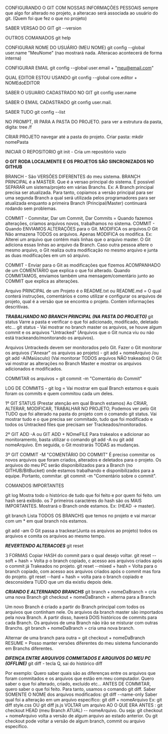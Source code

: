 CONFIGURANDO O GIT COM NOSSAS INFORMAÇÕES PESSOAIS
sempre que algo for alterado no projeto, a alteracao será associada ao usuário do git.
(Quem foi que fez o que no projeto)

SABER VERSAO DO GIT
git --version

OUTROS COMANADOS
git help

CONFIGURAR NOME DO USUÁRIO (MEU NOME)
git config --global user.name "MeuNome" (nao mostrará nada. Alteracao acontecerá de forma interna)

CONFIGURAR EMAIL
git config --global user.email + "meu@email.com"

QUAL EDITOR ESTOU USANDO
git config --global core.editor + NOMEdoEDITOR

SABER O USUARIO CADASTRADO NO GIT
git config user.name

SABER O EMAIL CADASTRADO
git config user.mail.

SABER TUDO
git config --list

NO PROMPT, IR PARA A PASTA DO PROJETO.
para ver a estrutura da pasta, digita: tree /f

CRIAR PROJETO
navegar até a pasta do projeto. Criar pasta: mkdir nomePasta

INICIAR O REPOSITORIO
git init - Cria um repositório vazio

********O GIT RODA LOCALMENTE E OS PROJETOS SÃO SINCRONIZADOS NO GITHUB********

BRANCH - São VERSÕES DIFERENTES do meu sistema. BRANCH PRINCIPAL é a MASTER. Que é a versao principal do sistema.
É possível SEPARAR um sistema/projeto em várias Branchs.
Ex: A Branch principal precisa ser atualizada. Para tanto, copiamos a versão principal para ser uma segunda Branch a qual será utilizada pelos programadores para ser atualizada enquanto a primeira Branch (Principal/Master) continuará rodando sem problemas.

COMMIT - Commitar, Dar um Commit, Dar Commits = Quando fazemos alterações, criamos arquivos novos, trabalhamos no sistema.
COMMIT - Quando ENVIAMOS ALTERAÇÕES para o Git. MODIFICA os arquivos.O Git Não armazena TODOS os arquivos. Apenas MODIFICA os modifica. 
Ex: Alterei um arquivo que contém mais linhas que o arquivo master. O Git adiciona essas linhas ao arquivo da Branch. Caso outra pessoa altere o mesmo arquivo, o Git realiza outra modificação no mesmo arquivo e junta as duas modificações em um só arquivo.

COMMIT - Enviar para o Git as modificações que fizemos ACOMPANHADO de um COMENTÁRIO que explica o que foi alterado.
Quando COMMITAMOS, enviamos também uma mensagem/comentário junto ao COMMIT que explica as alterações.

Arquivo PRINCIPAL de um Projeto é o README.txt ou README.md = O qual conterá instruções, comentários e como utilizar e configurar os arquivos de projeto, qual é a versão que se encontra o projeto.
Contém informações descritivas.

***TRABALHANDO NO BRANCH PRINCIPAL (NA PASTA DO PROJETO)***
git status
Varre a pasta e verificar o que foi adicionado, modificado, deletado etc...
git status - Vai mostrar no branch master os arquivos, se houve algum commit e os arquivos "Untracked" (Arquivos que o Git nunca viu ou não está trackeando/monitorando os arquivos).

Arquivos Untrackeds devem ser monitorados pelo Git.
Fazer o Git monitorar os arquivos ("Anexar" os arquivos ao projeto) - git add + nomeArquivo /ou git add -A(Maiúsculo) (Vai monitorar TODOS arquivos NÃO trakeados)
O Git vai mostrar as alterações no Branch Master e mostrar os arquivos adicionados e modificados.

COMMITAR os arquivos = git commit -m "Comentário do Commit" 

LOG DE COMMITS - git log = Vai mostrar em qual Branch estamos e quais foram os commits e quem commitou cada um deles.

1º GIT STATUS (Prestar atenção em qual Branch estamos)
Ao CRIAR, ALTERAR, MODIFICAR, TRABALHAR NO PROJETO, Podemos ver pelo Git TUDO que foi alterado na pasta do projeto com
o comando git status. Vai mostrar tudo e o que precisa ser commitado, tudo que foi modificado e todos os Untracked files que precisam ser Trackeados/monitorados.

2º GIT ADD -A ou GIT ADD + NOmeFILE
Para trakealos e adicionar ao monitoramento, basta utilizar o comando git add -A ou git add nomeArquivo.
Em seguida, o Git mostrarás TODAS as mudanças.

3º GIT COMMIT -M "COMENTÁRIO DO COMMIT"
É preciso commitar os novos arquivos que foram criados, alterados e deletados para o projeto. Os arquivos do meu PC serão disponibilizados para a Branch (no GITHUB/BitBucket) onde estamos trabalhando e disponibilizados para a equipe. Portanto, commitar. git commit -m "Comentário sobre o commit".

COMANDOS IMPORTANTES

git log
Mostra todo o histórico de tudo que foi feito e por quem foi feito.
um hash será exibido. os 7 primeiros caractéres do hash são os MAIS IMPORTANTES.
Mostrará o Branch onde estamos. Ex: (HEAD -> master).

git branch
Lista TODOS OS BRANCHS que temos no projeto e vai marcar com um * em qual branch nós estamos.

git add -am
O Git passa a trackear(Junta os arquivos ao projeto) todos os arquivos e comita os arquivos ao mesmo tempo.


*****REVERTENDO ALTERACOES*****
git reset

3 FORMAS 
Copiar HASH do commit para o qual desejo voltar.
git reset --soft + hash = Volta p o branch copiado, c acesso aos arquivos criados após o commit já Trakeados no projeto.
git reset --mixed + hash = Volta para o branch copiado, com acesso aos arquivos criados após o commit mas fora do projeto.
git reset --hard + hash = volta para o branch copiado e desconsidera TUDO que um dia existiu depois dele.

*****CRIANDO E ALTERNANDO BRANCHS*****
git branch + nomeDaBranch = cria uma nova Branch
git checkout + nomeDaBranch = alterna para a Branch

Um novo Branch é criado a partir do Branch principal com todos os arquivos que continham nele. 
Os arquivos da branch master são importados pela nova Branch.
A partir disso, haverá DOIS históricos de commits para cada Branch.
Os arquivos de uma Branch não irão se misturar com outras Branchs.
git branch + nomeDaBranch = cria uma nova branch.

Alternar de uma branch para outra = git checkout + nomeDaBranch
RESUME = Posso manter versões diferentes do meu sistema funcionando em Branchs diferentes.

*****DIFENÇA ENTRE ARQUIVOS COMMITADOS E ARQUIVOS DO MEU PC (OFFLINE)*****
git diff - tecla Q, sai do histórico diff

Por exemplo:
Quero saber quais são as diferenças entre os arquivos que foram commitados e os arquivos que estão em meu computador.
Quero saber o que foi alterado, criado, excluído etc...
ANTES DE COMMITAR, quero saber o que foi feito. Para tanto, usamos o comando git diff.
Saber SOMENTE O NOME dos arquivos modificados: git diff --name-only
Saber qual foi a alteração em um arquivo específico: git diff + nomeArquivo
Ex: git diff style.css OU git diff js.js
VOLTAR um arquivo AO O QUE ERA ANTES : git checkout HEAD (meu Branch ATUAL) -- nomeArquivo.
Ou seja: git checkout + nomeArquivo volta a versão de algum arquivo ao estado anterior. 
Ou git checkout pode voltar a versão de algum branch, commit ou arquivo específico.
